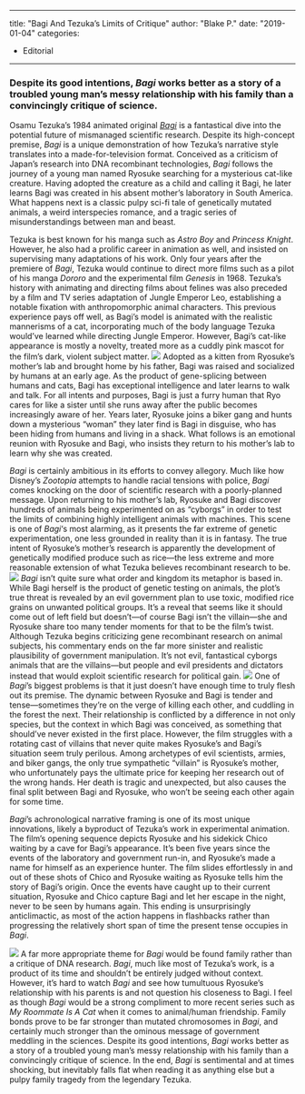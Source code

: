 
---
title: "Bagi And Tezuka’s Limits of Critique"
author: "Blake P."
date: "2019-01-04"
categories:
- Editorial
---

### **Despite its good intentions, *Bagi* works better as a story of a troubled young man&#8217;s messy relationship with his family than a convincingly critique of science.**

Osamu Tezuka&#8217;s 1984 animated original *[Bagi](https://www.imdb.com/title/tt0497532/)* is a fantastical dive into the potential future of mismanaged scientific research. Despite its high-concept premise, *Bagi* is a unique demonstration of how Tezuka&#8217;s narrative style translates into a made-for-television format. Conceived as a criticism of Japan&#8217;s research into DNA recombinant technologies, *Bagi* follows the journey of a young man named Ryosuke searching for a mysterious cat-like creature. Having adopted the creature as a child and calling it Bagi, he later learns Bagi was created in his absent mother&#8217;s laboratory in South America. What happens next is a classic pulpy sci-fi tale of genetically mutated animals, a weird interspecies romance, and a tragic series of misunderstandings between man and beast.

Tezuka is best known for his manga such as *Astro Boy* and *Princess Knight*. However, he also had a prolific career in animation as well, and insisted on supervising many adaptations of his work. Only four years after the premiere of *Bagi*, Tezuka would continue to direct more films such as a pilot of his manga *Dororo* and the experimental film *Genesis* in 1968. Tezuka&#8217;s history with animating and directing films about felines was also preceded by a film and TV series adaptation of Jungle Emperor Leo, establishing a notable fixation with anthropomorphic animal characters. This previous experience pays off well, as Bagi&#8217;s model is animated with the realistic mannerisms of a cat, incorporating much of the body language Tezuka would&#8217;ve learned while directing Jungle Emperor. However, Bagi&#8217;s cat-like appearance is mostly a novelty, treated more as a cuddly pink mascot for the film&#8217;s dark, violent subject matter.
![](https://lh4.googleusercontent.com/wn_tmFlGAsmEJ9dAy_ZUXKOWh4Buj3pNiA2oYZuKh86PMO3OIpJJ4P3JJxbsWTiOs_-K9x-0ihsE3iS8TKytjZaCsV7K-GZpnppuknu259s6OsxZocV0dwHL6EzUkrN9zAlvqCE)
Adopted as a kitten from Ryosuke&#8217;s mother&#8217;s lab and brought home by his father, Bagi was raised and socialized by humans at an early age. As the product of gene-splicing between humans and cats, Bagi has exceptional intelligence and later learns to walk and talk. For all intents and purposes, Bagi is just a furry human that Ryo cares for like a sister until she runs away after the public becomes increasingly aware of her. Years later, Ryosuke joins a biker gang and hunts down a mysterious “woman” they later find is Bagi in disguise, who has been hiding from humans and living in a shack.  What follows is an emotional reunion with Ryosuke and Bagi, who insists they return to his mother&#8217;s lab to learn why she was created.

*Bagi* is certainly ambitious in its efforts to convey allegory. Much like how Disney&#8217;s *Zootopia* attempts to handle racial tensions with police, *Bagi* comes knocking on the door of scientific research with a poorly-planned message. Upon returning to his mother&#8217;s lab, Ryosuke and Bagi discover hundreds of animals being experimented on as “cyborgs” in order to test the limits of combining highly intelligent animals with machines. This scene is one of *Bagi*&#8216;s most alarming, as it presents the far extreme of genetic experimentation, one less grounded in reality than it is in fantasy. The true intent of Ryosuke&#8217;s mother&#8217;s research is apparently the development of genetically modified produce such as rice—the less extreme and more reasonable extension of what Tezuka believes recombinant research to be.
![](https://lh4.googleusercontent.com/kPfiAhyVacb_8NZSOC_DgXgnyzUAqaLNH-pt0f69NBSsUhJ4KMlRil_2smKHq35i6L2aA8ZIH3ptAHjKiFiQgy4i1D7uL15dG-FbCaI34YI-yOJ9OzpSiXQMx0rVboNK63KwQek)
*Bagi* isn&#8217;t quite sure what order and kingdom its metaphor is based in. While Bagi herself is the product of genetic testing on animals, the plot&#8217;s true threat is revealed by an evil government plan to use toxic, modified rice grains on unwanted political groups. It&#8217;s a reveal that seems like it should come out of left field but doesn&#8217;t—of course Bagi isn&#8217;t the villain—she and Ryosuke share too many tender moments for that to be the film&#8217;s twist. Although Tezuka begins criticizing gene recombinant research on animal subjects, his commentary ends on the far more sinister and realistic plausibility of government manipulation. It&#8217;s not evil, fantastical cyborgs animals that are the villains—but people and evil presidents and dictators instead that would exploit scientific research for political gain.
![](https://lh3.googleusercontent.com/fuUycqU6-d2jXaVtKoFU-yckIncm7VEeCiFym6D5GBP3B0Fg_3L0pZe61AoKZfQ958Kd74jc4jndpfnhEUAnj5r4-vDpwBE_gZMAMyVMxe3rLuEd2iCEJOcDTiTD8w66knikvrI)
One of *Bagi*’s biggest problems is that it just doesn’t have enough time to truly flesh out its premise. The dynamic between Ryosuke and Bagi is tender and tense—sometimes they’re on the verge of killing each other, and cuddling in the forest the next. Their relationship is conflicted by a difference in not only species, but the context in which Bagi was conceived, as something that should’ve never existed in the first place. However, the film struggles with a rotating cast of villains that never quite makes Ryosuke’s and Bagi’s situation seem truly perilous. Among archetypes of evil scientists, armies, and biker gangs, the only true sympathetic “villain” is Ryosuke’s mother, who unfortunately pays the ultimate price for keeping her research out of the wrong hands. Her death is tragic and unexpected, but also causes the final split between Bagi and Ryosuke, who won’t be seeing each other again for some time.

*Bagi*’s achronological narrative framing is one of its most unique innovations, likely a byproduct of Tezuka’s work in experimental animation. The film’s opening sequence depicts Ryosuke and his sidekick Chico waiting by a cave for Bagi’s appearance. It’s been five years since the events of the laboratory and government run-in, and Ryosuke’s made a name for himself as an experience hunter. The film slides effortlessly in and out of these shots of Chico and Ryosuke waiting as Ryosuke tells him the story of Bagi’s origin. Once the events have caught up to their current situation, Ryosuke and Chico capture Bagi and let her escape in the night, never to be seen by humans again. This ending is unsurprisingly anticlimactic, as most of the action happens in flashbacks rather than progressing the relatively short span of time the present tense occupies in *Bagi*.

![](https://lh6.googleusercontent.com/SC0rKafctdKVwMaCQKQ2uQljfo0SoVzQQeZoZfTdVeAocBLC2c2PyyN_5DiAH8Mb7tNQCfxnjueP8wBb1hh2FWYSzE_E-IlFmByzbRP5PsdEvmhVQ7tZVzJdwtACdPjPcbbInfo)
A far more appropriate theme for *Bagi* would be found family rather than a critique of DNA research. *Bagi*, much like most of Tezuka&#8217;s work, is a product of its time and shouldn&#8217;t be entirely judged without context. However, it&#8217;s hard to watch *Bagi* and see how tumultuous Ryosuke&#8217;s relationship with his parents is and not question his closeness to Bagi. I feel as though *Bagi* would be a strong compliment to more recent series such as *My Roommate Is A Cat* when it comes to animal/human friendship. Family bonds prove to be far stronger than mutated chromosomes in *Bagi*, and certainly much stronger than the ominous message of government meddling in the sciences. Despite its good intentions, *Bagi* works better as a story of a troubled young man&#8217;s messy relationship with his family than a convincingly critique of science. In the end, *Bagi* is sentimental and at times shocking, but inevitably falls flat when reading it as anything else but a pulpy family tragedy from the legendary Tezuka.
